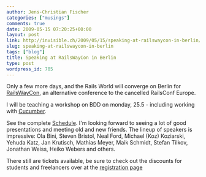 ```yaml
---
author: Jens-Christian Fischer
categories: ["musings"]
comments: true
date: 2009-05-15 07:20:25+00:00
layout: post
link: http://invisible.ch/2009/05/15/speaking-at-railswaycon-in-berlin/
slug: speaking-at-railswaycon-in-berlin
tags: ["blog"]
title: Speaking at RailsWayCon in Berlin
type: post
wordpress_id: 705
---
```


Only a few more days, and the Rails World will converge on Berlin for [RailsWayCon][1], an alternative conference to the cancelled RailsConf Europe. 

I will be teaching a workshop on BDD on monday, 25.5 - including working with [Cucumber][2].

See the complete [Schedule][3]. I'm looking forward to seeing a lot of good presentations and meeting old and new friends. The lineup of speakers is impressive: Ola Bini, Steven Bristol, Neal Ford, Michael (Koz) Koziarski, Yehuda Katz, Jan Krutisch, Mathias Meyer,  Maik Schmidt, Stefan Tilkov,  Jonathan Weiss, Heiko Webers and others.

There still are tickets available, be sure to check out the discounts for students and freelancers over at the [registration page][4]


[1]: http://it-republik.de/conferences/railswaycon/
[2]: http://cukes.info
[3]: http://it-republik.de/konferenzen/planer/railswaycon_timetable.html
[4]: https://www.entwickler.com/ssl/formtool/index.php?id=18〈=en

